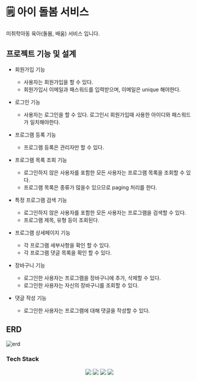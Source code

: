 # 🗒 아이 돌봄 서비스

미취학아동 육아(돌봄, 배움) 서비스 입니다.

## 프로젝트 기능 및 설계
- 회원가입 기능
  - 사용자는 회원가입을 할 수 있다.
  - 회원가입시 이메일과 패스워드를 입력받으며, 이메일은 unique 해야한다.

- 로그인 기능
  - 사용자는 로그인을 할 수 있다. 로그인시 회원가입때 사용한 아이디와 패스워드가 일치해야한다. 

- 프로그램 등록 기능
  - 프로그램 등록은 관리자만 할 수 있다.

- 프로그램 목록 조회 기능 
  - 로그인하지 않은 사용자를 포함한 모든 사용자는 프로그램 목록을 조회할 수 있다.
  - 프로그램 목록은 종류가 많을수 있으므로 paging 처리를 한다.

- 특정 프로그램 검색 기능
  - 로그인하지 않은 사용자를 포함한 모든 사용자는 프로그램을 검색할 수 있다. 
  - 프로그램 제목, 유형 등이 조회된다.

- 프로그램 상세페이지 기능
  - 각 프로그램 세부사항을 확인 할 수 있다.
  - 각 프로그램 댓글 목록을 확인 할 수 있다.

- 장바구니 기능
  - 로그인한 사용자는 프로그램을 장바구니에 추가, 삭제할 수 있다.
  - 로그인한 사용자는 자신의 장바구니를 조회할 수 있다.

- 댓글 작성 기능
  - 로그인한 사용자는 프로그램에 대해 댓글을 작성할 수 있다.

## ERD 
![erd](https://github.com/totorotail/BabyCare/assets/130023711/18592f5d-1a74-452d-be0e-d24e9576c0f0)

### Tech Stack
<div align=center> 
  <img src="https://img.shields.io/badge/java-007396?style=for-the-badge&logo=java&logoColor=white"> 
  <img src="https://img.shields.io/badge/spring-6DB33F?style=for-the-badge&logo=spring&logoColor=white"> 
  <img src="https://img.shields.io/badge/mysql-4479A1?style=for-the-badge&logo=mysql&logoColor=white"> 
  <img src="https://img.shields.io/badge/git-F05032?style=for-the-badge&logo=git&logoColor=white">
</div>

